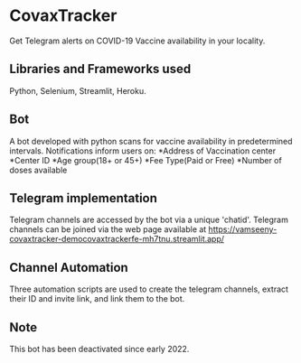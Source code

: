 # CovaxTracker
Get Telegram alerts on COVID-19 Vaccine availability in your locality.

## Libraries and Frameworks used
Python, Selenium, Streamlit, Heroku.

## Bot
A bot developed with python scans for vaccine availability in predetermined intervals. Notifications inform users on:
*Address of Vaccination center
*Center ID
*Age group(18+ or 45+)
*Fee Type(Paid or Free)
*Number of doses available

## Telegram implementation
Telegram channels are accessed by the bot via a unique 'chatid'. Telegram channels can be joined via the web page available at https://vamseeny-covaxtracker-democovaxtrackerfe-mh7tnu.streamlit.app/

## Channel Automation
Three automation scripts are used to create the telegram channels, extract their ID and invite link, and link them to the bot.

## Note
This bot has been deactivated since early 2022. 
